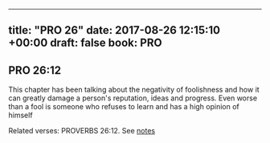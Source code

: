 
---
title: "PRO 26"
date: 2017-08-26 12:15:10 +00:00
draft: false
book: PRO
---

## PRO 26:12

This chapter has been talking about the negativity of foolishness and how it can greatly damage a person's reputation, ideas and progress. Even worse than a fool is someone who refuses to learn and has a high opinion of himself

Related verses: PROVERBS 26:12. See [notes](https://my.bible.com/notes/2710306486294929524)


